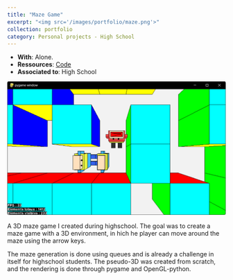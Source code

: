 ```yaml
---
title: "Maze Game"
excerpt: "<img src='/images/portfolio/maze.png'>"
collection: portfolio
category: Personal projects - High School
---
```


* __With__: Alone.
* __Ressources__: [Code](https://github.com/mathisw59/SpaceOrbit)
* __Associated to__: High School


![img](/images/portfolio/maze.png)

A 3D maze game I created during highschool. The goal was to create a maze game with a 3D environment, in hich he player can move around the maze using the arrow keys.

The maze generation is done using queues and is already a challenge in itself for highschool students. The pseudo-3D was created from scratch, and the rendering is done through pygame and OpenGL-python.
